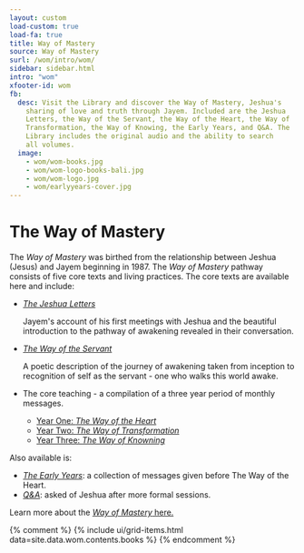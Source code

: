 ```yaml
---
layout: custom
load-custom: true
load-fa: true
title: Way of Mastery
source: Way of Mastery
surl: /wom/intro/wom/
sidebar: sidebar.html
intro: "wom"
xfooter-id: wom
fb:
  desc: Visit the Library and discover the Way of Mastery, Jeshua's
    sharing of love and truth through Jayem. Included are the Jeshua
    Letters, the Way of the Servant, the Way of the Heart, the Way of
    Transformation, the Way of Knowing, the Early Years, and Q&A. The
    Library includes the original audio and the ability to search
    all volumes.
  image:
    - wom/wom-books.jpg
    - wom/wom-logo-books-bali.jpg
    - wom/wom-logo.jpg
    - wom/earlyyears-cover.jpg
---
```


<div markdown="1" class="container content">

# The Way of Mastery

The *Way of Mastery* was birthed from the relationship between Jeshua
(Jesus) and Jayem beginning in 1987. The *Way of Mastery* pathway
consists of five core texts and living practices. The core texts are available
here and include:

- [*The Jeshua Letters*](/wom/intro/tjl/)

    Jayem's account of his first meetings with Jeshua and the beautiful
    introduction to the pathway of awakening revealed in their
    conversation.

- [*The Way of the Servant*](/wom/intro/wos/)

    A poetic description of the journey of awakening taken from
    inception to recognition of self as the servant - one who walks this
    world awake.

- The core teaching - a compilation of a three year period of monthly messages.
    - [ Year One: *The Way of the Heart* ](/wom/intro/woh/)
    - [ Year Two: *The Way of Transformation* ](/wom/intro/wot/)
    - [ Year Three: *The Way of Knowning* ](/wom/intro/wok/)

Also available is:

- [*The Early Years*](/wom/intro/early/): a collection of messages
  given before The Way of the Heart.
- [*Q&A*](/wom/intro/questions/): asked of Jeshua after more formal
  sessions.

Learn more about the [ *Way of Mastery* here.](https://wayofmastery.com)

</div>

{% comment %}
{% include ui/grid-items.html data=site.data.wom.contents.books %}
{% endcomment %}

